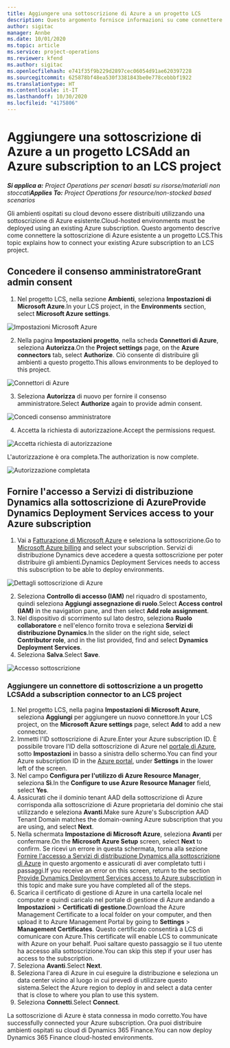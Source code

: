 ```yaml
---
title: Aggiungere una sottoscrizione di Azure a un progetto LCS
description: Questo argomento fornisce informazioni su come connettere la sottoscrizione di Azure a un progetto LCS.
author: sigitac
manager: Annbe
ms.date: 10/01/2020
ms.topic: article
ms.service: project-operations
ms.reviewer: kfend
ms.author: sigitac
ms.openlocfilehash: e741f35f9b229d2897cec06054d91ae620397228
ms.sourcegitcommit: 625878bf48ea530f3381843be0e778cebbbf1922
ms.translationtype: HT
ms.contentlocale: it-IT
ms.lasthandoff: 10/30/2020
ms.locfileid: "4175806"
---
```

# <a name="add-an-azure-subscription-to-an-lcs-project"></a><span data-ttu-id="9bd80-103">Aggiungere una sottoscrizione di Azure a un progetto LCS</span><span class="sxs-lookup"><span data-stu-id="9bd80-103">Add an Azure subscription to an LCS project</span></span>

<span data-ttu-id="9bd80-104">_**Si applica a:** Project Operations per scenari basati su risorse/materiali non stoccati_</span><span class="sxs-lookup"><span data-stu-id="9bd80-104">_**Applies To:** Project Operations for resource/non-stocked based scenarios_</span></span>

<span data-ttu-id="9bd80-105">Gli ambienti ospitati su cloud devono essere distribuiti utilizzando una sottoscrizione di Azure esistente.</span><span class="sxs-lookup"><span data-stu-id="9bd80-105">Cloud-hosted environments must be deployed using an existing Azure subscription.</span></span> <span data-ttu-id="9bd80-106">Questo argomento descrive come connettere la sottoscrizione di Azure esistente a un progetto LCS.</span><span class="sxs-lookup"><span data-stu-id="9bd80-106">This topic explains how to connect your existing Azure subscription to an LCS project.</span></span> 

## <a name="grant-admin-consent"></a><span data-ttu-id="9bd80-107">Concedere il consenso amministratore</span><span class="sxs-lookup"><span data-stu-id="9bd80-107">Grant admin consent</span></span>

1. <span data-ttu-id="9bd80-108">Nel progetto LCS, nella sezione **Ambienti**, seleziona **Impostazioni di Microsoft Azure**.</span><span class="sxs-lookup"><span data-stu-id="9bd80-108">In your LCS project, in the **Environments** section, select **Microsoft Azure settings**.</span></span>

![Impostazioni Microsoft Azure](./media/1MicrosoftAzureSettings.png)

2. <span data-ttu-id="9bd80-110">Nella pagina **Impostazioni progetto**, nella scheda **Connettori di Azure**, seleziona **Autorizza**.</span><span class="sxs-lookup"><span data-stu-id="9bd80-110">On the **Project settings** page, on the **Azure connectors** tab, select **Authorize**.</span></span> <span data-ttu-id="9bd80-111">Ciò consente di distribuire gli ambienti a questo progetto.</span><span class="sxs-lookup"><span data-stu-id="9bd80-111">This allows environments to be deployed to this project.</span></span>

![Connettori di Azure](./media/2AzureConnectors.png)

3. <span data-ttu-id="9bd80-113">Seleziona **Autorizza** di nuovo per fornire il consenso amministratore.</span><span class="sxs-lookup"><span data-stu-id="9bd80-113">Select **Authorize** again to provide admin consent.</span></span>

![Concedi consenso amministratore](./media/3GrantAdminConsent.png)

4. <span data-ttu-id="9bd80-115">Accetta la richiesta di autorizzazione.</span><span class="sxs-lookup"><span data-stu-id="9bd80-115">Accept the permissions request.</span></span>

![Accetta richiesta di autorizzazione](./media/4AcceptPermissionRequest.png)

<span data-ttu-id="9bd80-117">L'autorizzazione è ora completa.</span><span class="sxs-lookup"><span data-stu-id="9bd80-117">The authorization is now complete.</span></span> 

![Autorizzazione completata](./media/5AuthorizationComplete.png)

## <a name="provide-dynamics-deployment-services-access-to-your-azure-subscription"></a><a name="provide"></a><span data-ttu-id="9bd80-119">Fornire l'accesso a Servizi di distribuzione Dynamics alla sottoscrizione di Azure</span><span class="sxs-lookup"><span data-stu-id="9bd80-119">Provide Dynamics Deployment Services access to your Azure subscription</span></span>

1. <span data-ttu-id="9bd80-120">Vai a [Fatturazione di Microsoft Azure](https://portal.azure.com/#blade/Microsoft\_Azure\_Billing/SubscriptionsBlade) e seleziona la sottoscrizione.</span><span class="sxs-lookup"><span data-stu-id="9bd80-120">Go to [Microsoft Azure billing](https://portal.azure.com/#blade/Microsoft\_Azure\_Billing/SubscriptionsBlade) and select your subscription.</span></span> <span data-ttu-id="9bd80-121">Servizi di distribuzione Dynamics deve accedere a questa sottoscrizione per poter distribuire gli ambienti.</span><span class="sxs-lookup"><span data-stu-id="9bd80-121">Dynamics Deployment Services needs to access this subscription to be able to deploy environments.</span></span>

![Dettagli sottoscrizione di Azure](./media/6AzureSubscription.png)

2. <span data-ttu-id="9bd80-123">Seleziona **Controllo di accesso (IAM)** nel riquadro di spostamento, quindi seleziona **Aggiungi assegnazione di ruolo**.</span><span class="sxs-lookup"><span data-stu-id="9bd80-123">Select **Access control (IAM)** in the navigation pane, and then select **Add role assignment**.</span></span>
3. <span data-ttu-id="9bd80-124">Nel dispositivo di scorrimento sul lato destro, seleziona **Ruolo collaboratore** e nell'elenco fornito trova e seleziona **Servizi di distribuzione Dynamics**.</span><span class="sxs-lookup"><span data-stu-id="9bd80-124">In the slider on the right side, select **Contributor role**, and in the list provided, find and select **Dynamics Deployment Services**.</span></span> 
4. <span data-ttu-id="9bd80-125">Seleziona **Salva**.</span><span class="sxs-lookup"><span data-stu-id="9bd80-125">Select **Save**.</span></span>

![Accesso sottoscrizione](./media/7SubscriptionAccess.png)

### <a name="add-a-subscription-connector-to-an-lcs-project"></a><span data-ttu-id="9bd80-127">Aggiungere un connettore di sottoscrizione a un progetto LCS</span><span class="sxs-lookup"><span data-stu-id="9bd80-127">Add a subscription connector to an LCS project</span></span>

1. <span data-ttu-id="9bd80-128">Nel progetto LCS, nella pagina **Impostazioni di Microsoft Azure**, seleziona **Aggiungi** per aggiungere un nuovo connettore.</span><span class="sxs-lookup"><span data-stu-id="9bd80-128">In your LCS project, on the **Microsoft Azure settings** page, select **Add** to add a new connector.</span></span>
2. <span data-ttu-id="9bd80-129">Immetti l'ID sottoscrizione di Azure.</span><span class="sxs-lookup"><span data-stu-id="9bd80-129">Enter your Azure subscription ID.</span></span> <span data-ttu-id="9bd80-130">È possibile trovare l'ID della sottoscrizione di Azure nel [portale di Azure](https://ms.portal.azure.com/), sotto **Impostazioni** in basso a sinistra dello schermo.</span><span class="sxs-lookup"><span data-stu-id="9bd80-130">You can find your Azure subscription ID in the [Azure portal](https://ms.portal.azure.com/), under  **Settings**  in the lower left of the screen.</span></span>
3. <span data-ttu-id="9bd80-131">Nel campo **Configura per l'utilizzo di Azure Resource Manager**, seleziona **Sì**.</span><span class="sxs-lookup"><span data-stu-id="9bd80-131">In the **Configure to use Azure Resource Manager** field, select **Yes**.</span></span>
4. <span data-ttu-id="9bd80-132">Assicurati che il dominio tenant AAD della sottoscrizione di Azure corrisponda alla sottoscrizione di Azure proprietaria del dominio che stai utilizzando e seleziona **Avanti**.</span><span class="sxs-lookup"><span data-stu-id="9bd80-132">Make sure Azure's Subscription AAD Tenant Domain matches the domain-owning Azure subscription that you are using, and select **Next**.</span></span>
5. <span data-ttu-id="9bd80-133">Nella schermata **Impostazione di Microsoft Azure**, seleziona **Avanti** per confermare.</span><span class="sxs-lookup"><span data-stu-id="9bd80-133">On the **Microsoft Azure Setup** screen, select **Next** to confirm.</span></span> <span data-ttu-id="9bd80-134">Se ricevi un errore in questa schermata, torna alla sezione [Fornire l'accesso a Servizi di distribuzione Dynamics alla sottoscrizione di Azure](#provide) in questo argomento e assicurati di aver completato tutti i passaggi.</span><span class="sxs-lookup"><span data-stu-id="9bd80-134">If you receive an error on this screen, return to the section [Provide Dynamics Deployment Services access to Azure subscription](#provide) in this topic and make sure you have completed all of the steps.</span></span>
6. <span data-ttu-id="9bd80-135">Scarica il certificato di gestione di Azure in una cartella locale nel computer e quindi caricalo nel portale di gestione di Azure andando a **Impostazioni** > **Certificati di gestione**.</span><span class="sxs-lookup"><span data-stu-id="9bd80-135">Download the Azure Management Certificate to a local folder on your computer, and then upload it to Azure Management Portal by going to **Settings** > **Management Certificates**.</span></span> <span data-ttu-id="9bd80-136">Questo certificato consentirà a LCS di comunicare con Azure.</span><span class="sxs-lookup"><span data-stu-id="9bd80-136">This certificate will enable LCS to communicate with Azure on your behalf.</span></span> <span data-ttu-id="9bd80-137">Puoi saltare questo passaggio se il tuo utente ha accesso alla sottoscrizione.</span><span class="sxs-lookup"><span data-stu-id="9bd80-137">You can skip this step if your user has access to the subscription.</span></span>
7. <span data-ttu-id="9bd80-138">Seleziona **Avanti**.</span><span class="sxs-lookup"><span data-stu-id="9bd80-138">Select  **Next**.</span></span>
8. <span data-ttu-id="9bd80-139">Seleziona l'area di Azure in cui eseguire la distribuzione e seleziona un data center vicino al luogo in cui prevedi di utilizzare questo sistema.</span><span class="sxs-lookup"><span data-stu-id="9bd80-139">Select the Azure region to deploy in and select a data center that is close to where you plan to use this system.</span></span>
9.  <span data-ttu-id="9bd80-140">Seleziona **Connetti**.</span><span class="sxs-lookup"><span data-stu-id="9bd80-140">Select  **Connect**.</span></span>

<span data-ttu-id="9bd80-141">La sottoscrizione di Azure è stata connessa in modo corretto.</span><span class="sxs-lookup"><span data-stu-id="9bd80-141">You have successfully connected your Azure subscription.</span></span> <span data-ttu-id="9bd80-142">Ora puoi distribuire ambienti ospitati su cloud di Dynamics 365 Finance.</span><span class="sxs-lookup"><span data-stu-id="9bd80-142">You can now deploy Dynamics 365 Finance cloud-hosted environments.</span></span>



